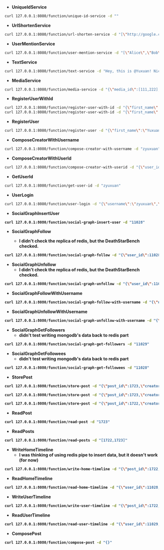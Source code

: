 - <strong>UniqueIdService</strong>

```bash
curl 127.0.0.1:8080/function/unique-id-service -d ""
```

- <strong>UrlShortenService</strong>

```bash
curl 127.0.0.1:8080/function/url-shorten-service -d "[\"http://google.com\",\"http://kate0115.net\"]"
```

- <strong>UserMentionService</strong>

```bash
curl 127.0.0.1:8080/function/user-mention-service -d "[\"Alice\",\"Bob\"]"
```

- <strong>TextService</strong>

```bash
curl 127.0.0.1:8080/function/text-service -d "Hey, this is @Yuxuan! Nice to meet you and welcome to my personal web: https://kate0115.net @tomwenisch "
```

- <strong>MediaService</strong>

```bash
curl 127.0.0.1:8080/function/media-service -d "{\"media_id\":[111,222],\"media_type\":[\"png\",\"jpg\"]}"
```

- <strong>RegisterUserWithId</strong>

```bash
curl 127.0.0.1:8080/function/register-user-with-id -d "{\"first_name\":\"Tom\",\"last_name\":\"Wenisch\",\"username\":\"twenisch\",\"password\":\"umichandgoogle\",\"user_id\":11028}"
curl 127.0.0.1:8080/function/register-user-with-id -d "{\"first_name\":\"Joe\",\"last_name\":\"Devietti\",\"username\":\"devietti\",\"password\":\"uwandupenn\",\"user_id\":11029}"
```

- <strong>RegisterUser</strong>

```bash
curl 127.0.0.1:8080/function/register-user -d "{\"first_name\":\"Yuxuan\",\"last_name\":\"Zhang\",\"username\":\"zyuxuan\",\"password\":\"umichandupenn\"}"
```

- <strong>ComposeCreatorWithUsername</strong>

```bash
curl 127.0.0.1:8080/function/compose-creator-with-username -d "zyuxuan"
```

- <strong>ComposeCreatorWithUserId</strong>

```bash
curl 127.0.0.1:8080/function/compose-creator-with-userid -d "{\"user_id\":11028,\"username\":\"twenisch\"}"
```

- <strong>GetUserId</strong>

```bash
curl 127.0.0.1:8080/function/get-user-id -d "zyuxuan"
```

- <strong>UserLogin</strong>

```bash
curl 127.0.0.1:8080/function/user-login -d "{\"username\":\"zyuxuan\",\"password\":\"umichandupenn\",\"secret\":\"idon'tknowwhatshouldbesecret\"}"
```

- <strong>SocialGraphInsertUser<strong>

```bash
curl 127.0.0.1:8080/function/social-graph-insert-user -d "11028"
```

- <strong>SocialGraphFollow<strong>
  + I didn't check the replica of redis, but the DeathStarBench checked.

```bash
curl 127.0.0.1:8080/function/social-graph-follow -d "{\"user_id\":11028,\"followee_id\":11029}"
```

- <strong>SocialGraphUnfollow</strong>
  + I didn't check the replica of redis, but the DeathStarBench checked.

```bash
curl 127.0.0.1:8080/function/social-graph-unfollow -d "{\"user_id\":11028,\"followee_id\":11029}"
```

- <strong>SocialGraphFollowWithUsername</strong>

```bash
curl 127.0.0.1:8080/function/social-graph-follow-with-username -d "{\"user_name\":\"twenisch\",\"followee_name\":\"devietti\"}"
```

- <strong>SocialGraphUnfollowWithUsername</strong>

```bash
curl 127.0.0.1:8080/function/social-graph-unfollow-with-username -d "{\"user_name\":\"twenisch\",\"followee_name\":\"devietti\"}"
```

- <strong>SocialGraphGetFollowers</strong>
  + didn't test writing mongodb's data back to redis part

```bash
curl 127.0.0.1:8080/function/social-graph-get-followers -d "11029"
```

- <strong>SocialGraphGetFollowees</strong>
  + didn't test writing mongodb's data back to redis part

```bash
curl 127.0.0.1:8080/function/social-graph-get-followees -d "11028"
```

- <strong>StorePost</strong>

```bash
curl 127.0.0.1:8080/function/store-post -d "{\"post_id\":1723,\"creator\": {\"user_id\":11028,\"username\":\"twenisch\"},\"req_id\":7795,\"text\":\"Hey, this is @devietti! Nice to meet you and welcome to my personal web: https://kate0115.net @tomwenisch \",\"user_mentions\": [{\"user_id\":11029,\"username\":\"devietti\"},{\"user_id\":11028,\"username\":\"twenisch\"}],\"media\":[],\"urls\":[{\"shortened_url\":\"http://shortened.com/we2dcwAR1r\",\"expanded_url\":\"https://kate0115.net\"}],\"timestamp\":12343242,\"post_type\":\"POST\"}"
```

```bash
curl 127.0.0.1:8080/function/store-post -d "{\"post_id\":1723,\"creator\": {\"user_id\":11028,\"username\":\"twenisch\"},\"req_id\":7795,\"text\":\"Hey, this is @devietti! Nice to meet you and welcome to my personal web: https://kate0115.net @tomwenisch \",\"user_mentions\": [],\"media\":[],\"urls\":[],\"timestamp\":12343242,\"post_type\":\"POST\"}"
```

```bash
curl 127.0.0.1:8080/function/store-post -d "{\"post_id\":1722,\"creator\": {\"user_id\":11029,\"username\":\"devietti\"},\"req_id\":7798,\"text\":\"Hey, this is @devietti! Nice to meet you and welcome to my personal web: https://kate0115.net @tomwenisch \",\"user_mentions\": [],\"media\":[],\"urls\":[],\"timestamp\":12343242,\"post_type\":\"POST\"}"
```

- <strong>ReadPost</strong>

```bash
curl 127.0.0.1:8080/function/read-post -d "1723"
```

- <strong>ReadPosts</strong>

```bash
curl 127.0.0.1:8080/function/read-posts -d "[1722,1723]"
```

- <strong>WriteHomeTimeline</strong>
  + I was thinking of using redis pipe to insert data, but it doesn't work (for now)

```bash
curl 127.0.0.1:8080/function/write-home-timeline -d "{\"post_id\":1722,\"user_id\":11029,\"timestamp\":12343242,\"user_mentions_id\":[11028]}"
```

- <strong>ReadHomeTimeline</strong>

```bash
curl 127.0.0.1:8080/function/read-home-timeline -d "{\"user_id\":11028,\"start\":0,\"stop\":1}"
```

- <strong>WriteUserTimeline</strong>

```bash
curl 127.0.0.1:8080/function/write-user-timeline -d "{\"post_id\":1722,\"user_id\":11029,\"timestamp\":12343242}"
```

- <strong>ReadUserTimeline</strong>

```bash
curl 127.0.0.1:8080/function/read-user-timeline -d "{\"user_id\":11029,\"start\":0,\"stop\":1}"
```

- <strong>ComposePost</strong>

```bash
curl 127.0.0.1:8080/function/compose-post -d "{}"
```
